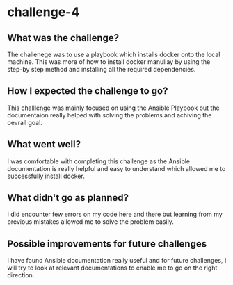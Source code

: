 # challenge-4

<h2> What was the challenge? </h2>

The challenege was to use a playbook which installs docker onto the local machine. This was more of how to install docker manullay by using the step-by step method and installing all the required dependencies. 

<h2> How I expected the challenge to go? </h2>
This challlenge was mainly focused on using the Ansible Playbook but the documentaion really helped with solving the problems and achiving the oevrall goal.  

<h2> What went well? </h2>

I was comfortable with completing this challenge as the Ansible documentation is really helpful and easy to understand which allowed me to successfully install docker. 


<h2> What didn't go as planned? </h2>

I did encounter few errors on my code here and there but learning from my previous mistakes allowed me to solve the problem easily. 

<h2> Possible improvements for future challenges </h2>

I have found Ansible documentation really useful and for future challenges, I will try to look at relevant documentations to enable me to go on the right direction. 
